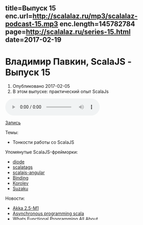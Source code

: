 title=Выпуск 15
enc.url=http://scalalaz.ru/mp3/scalalaz-podcast-15.mp3
enc.length=145782784
page=http://scalalaz.ru/series-15.html
date=2017-02-19
----
# Владимир Павкин, ScalaJS - Выпуск 15
1. Опубликовано 2017-02-05
2. В этом выпуске: практический опыт ScalaJs

<audio controls="" class="audio-panel">
    <source src="http://scalalaz.ru/mp3/scalalaz-podcast-15.mp3" type="audio/mpeg">
</audio>

[Запись](http://scalalaz.ru/mp3/scalalaz-podcast-15.mp3)

Темы:

- Тонкости работы со ScalaJS

Упомянутые ScalaJS-фрейморки:

- [diode](https://github.com/suzaku-io/diode)
- [scalatags](https://github.com/lihaoyi/scalatags)
- [scalajs-angular](https://github.com/greencatsoft/scalajs-angular)
- [Binding](https://github.com/ThoughtWorksInc/Binding.scala)
- [Korolev](https://github.com/fomkin/korolev)
- [Suzaku](http://suzaku.io)

Новости:

- [Akka 2.5-M1](http://akka.io/news/2017/01/26/akka-2.5-M1-released.html)
- [Asynchronous programming scala](https://alexn.org/blog/2017/01/30/asynchronous-programming-scala.html)
- [Whats Functional Programming All About](http://www.lihaoyi.com/post/WhatsFunctionalProgrammingAllAbout.html)
- [Typelevel Scala 2.12.1](https://github.com/typelevel/scala/blob/typelevel-readme/notes/2.12.1.md)
- [Eff 3.0.0](http://atnos-org.github.io/eff/)
- [Play 2.6.0-M1 для Scala 2.12](https://github.com/playframework/playframework/releases/tag/2.6.0-M1)
- [Let by-name implicit parameters have lazy semantics](https://github.com/lampepfl/dotty/issues/1998) 
- [LambdaTest](https://www.47deg.com/blog/introducing-lambdatest/?utm_content=buffer6e834&utm_medium=social&utm_source=twitter.com&utm_campaign=buffer)

Полезняшки:

- [Cross-platform polymorphic date/time values in Scala with type classes](http://pavkin.ru/cross-platform-polymorphic-datetime-values-in-scala-with-type-classes)
- [99 ways to do DI in Scala](https://github.com/davegurnell/99-ways-to-di)
- [mxnet](https://github.com/dmlc/mxnet)
- [metal](https://github.com/denisrosset/metal)
- [spark-avro](https://github.com/databricks/spark-avro)

Ведущие:

- [Алексей Фомкин](http://github.com/fomkin)
- [Вадим Челышов](http://github.com/dos65)
- [Алексей Романчук](http://github.com/13h3r)
- [Евгений Токарев](http://github.com/strobe)
- [Гриша Помадчин](https://github.com/pomadchin)

Гость - [Владимир Павкин](https://github.com/vpavkin)

